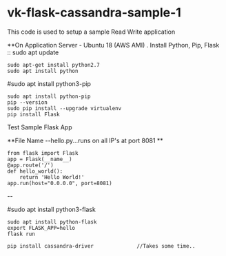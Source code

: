 # vk-flask-cassandra-sample-1
This code is used to setup a sample Read Write application

**On Application Server - Ubuntu 18 (AWS AMI) . Install Python, Pip, Flask ::
    sudo apt update

    sudo apt-get install python2.7
    sudo apt install python
    
#sudo apt install python3-pip
    
    sudo apt install python-pip
    pip --version
    sudo pip install --upgrade virtualenv 
    pip install Flask

Test Sample Flask App

**File Name --hello.py...runs on all IP's at port 8081 **

    from flask import Flask
    app = Flask(__name__)
    @app.route('/')
    def hello_world():
        return 'Hello World!'
    app.run(host="0.0.0.0", port=8081)
--

#sudo apt install python3-flask

    sudo apt install python-flask
    export FLASK_APP=hello
    flask run

    pip install cassandra-driver              //Takes some time..


